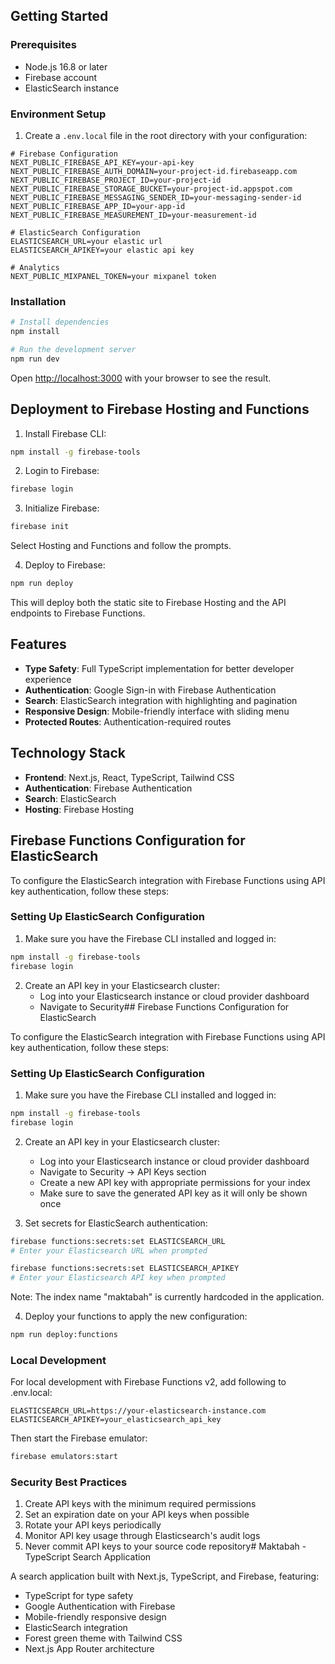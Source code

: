 
## Getting Started

### Prerequisites

- Node.js 16.8 or later
- Firebase account
- ElasticSearch instance

### Environment Setup

1. Create a `.env.local` file in the root directory with your configuration:

```
# Firebase Configuration
NEXT_PUBLIC_FIREBASE_API_KEY=your-api-key
NEXT_PUBLIC_FIREBASE_AUTH_DOMAIN=your-project-id.firebaseapp.com
NEXT_PUBLIC_FIREBASE_PROJECT_ID=your-project-id
NEXT_PUBLIC_FIREBASE_STORAGE_BUCKET=your-project-id.appspot.com
NEXT_PUBLIC_FIREBASE_MESSAGING_SENDER_ID=your-messaging-sender-id
NEXT_PUBLIC_FIREBASE_APP_ID=your-app-id
NEXT_PUBLIC_FIREBASE_MEASUREMENT_ID=your-measurement-id

# ElasticSearch Configuration
ELASTICSEARCH_URL=your elastic url
ELASTICSEARCH_APIKEY=your elastic api key

# Analytics
NEXT_PUBLIC_MIXPANEL_TOKEN=your mixpanel token
```

### Installation

```bash
# Install dependencies
npm install

# Run the development server
npm run dev
```

Open [http://localhost:3000](http://localhost:3000) with your browser to see the result.

## Deployment to Firebase Hosting and Functions

1. Install Firebase CLI:
```bash
npm install -g firebase-tools
```

2. Login to Firebase:
```bash
firebase login
```

3. Initialize Firebase:
```bash
firebase init
```
Select Hosting and Functions and follow the prompts.

4. Deploy to Firebase:
```bash
npm run deploy
```

This will deploy both the static site to Firebase Hosting and the API endpoints to Firebase Functions.

## Features

- **Type Safety**: Full TypeScript implementation for better developer experience
- **Authentication**: Google Sign-in with Firebase Authentication
- **Search**: ElasticSearch integration with highlighting and pagination
- **Responsive Design**: Mobile-friendly interface with sliding menu
- **Protected Routes**: Authentication-required routes

## Technology Stack

- **Frontend**: Next.js, React, TypeScript, Tailwind CSS
- **Authentication**: Firebase Authentication
- **Search**: ElasticSearch
- **Hosting**: Firebase Hosting

## Firebase Functions Configuration for ElasticSearch

To configure the ElasticSearch integration with Firebase Functions using API key authentication, follow these steps:

### Setting Up ElasticSearch Configuration

1. Make sure you have the Firebase CLI installed and logged in:
```bash
npm install -g firebase-tools
firebase login
```

2. Create an API key in your Elasticsearch cluster:
   - Log into your Elasticsearch instance or cloud provider dashboard
   - Navigate to Security## Firebase Functions Configuration for ElasticSearch

To configure the ElasticSearch integration with Firebase Functions using API key authentication, follow these steps:

### Setting Up ElasticSearch Configuration

1. Make sure you have the Firebase CLI installed and logged in:
```bash
npm install -g firebase-tools
firebase login
```

2. Create an API key in your Elasticsearch cluster:
   - Log into your Elasticsearch instance or cloud provider dashboard
   - Navigate to Security → API Keys section
   - Create a new API key with appropriate permissions for your index
   - Make sure to save the generated API key as it will only be shown once

3. Set secrets for ElasticSearch authentication:
```bash
firebase functions:secrets:set ELASTICSEARCH_URL
# Enter your Elasticsearch URL when prompted

firebase functions:secrets:set ELASTICSEARCH_APIKEY
# Enter your Elasticsearch API key when prompted
```

Note: The index name "maktabah" is currently hardcoded in the application.

4. Deploy your functions to apply the new configuration:
```bash
npm run deploy:functions
```

### Local Development

For local development with Firebase Functions v2, add following to .env.local:

```
ELASTICSEARCH_URL=https://your-elasticsearch-instance.com
ELASTICSEARCH_APIKEY=your_elasticsearch_api_key
```

Then start the Firebase emulator:
```bash
firebase emulators:start
```

### Security Best Practices

1. Create API keys with the minimum required permissions
2. Set an expiration date on your API keys when possible
3. Rotate your API keys periodically
4. Monitor API key usage through Elasticsearch's audit logs
5. Never commit API keys to your source code repository# Maktabah - TypeScript Search Application

A search application built with Next.js, TypeScript, and Firebase, featuring:

- TypeScript for type safety
- Google Authentication with Firebase
- Mobile-friendly responsive design
- ElasticSearch integration
- Forest green theme with Tailwind CSS
- Next.js App Router architecture
